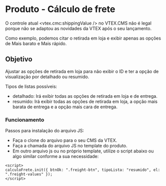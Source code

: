 # Produto - Cálculo de frete

O controle atual <vtex.cmc:shippingValue /> no VTEX.CMS não é legal porque não se adaptou as novidades da VTEX após o seu lançamento.

Como exemplo, podemos citar o retirada em loja e exibir apenas as opções de Mais barato e Mais rápido.

## Objetivo

Ajustar as opções de retirada em loja para não exibir o ID e ter a opção de visualização por detalhado ou resumido.

Tipos de listas possíveis: 

- detalhado: Irá exibir todas as opções de retirada em loja e de entrega.
- resumido: Irá exibir todas as opções de retirada em loja, a opção mais barata de entrega e a opção mais cara de entrega.

### Funcionamento

Passos para instalação do arquivo JS:

- Faça o clone do arquivo para o seu CMS da VTEX.
- Faça a chamada do arquivo JS no template do produto.
- Em outro arquivo js ou no próprio template, utilize o script abaixo ou algo similar conforme a sua necessidade:

```
<script>
calculoFrete.init({ btnOk: ".freight-btn", tipoLista: "resumido", el: ".freight-values" });  
</script>
```

